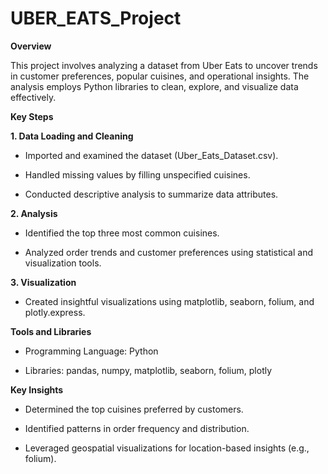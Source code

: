 # UBER_EATS_Project

**Overview**

This project involves analyzing a dataset from Uber Eats to uncover trends in customer preferences, popular cuisines, and operational insights. The analysis employs Python libraries to clean, explore, and visualize data effectively.

**Key Steps**

**1. Data Loading and Cleaning**

  * Imported and examined the dataset (Uber_Eats_Dataset.csv).

  * Handled missing values by filling unspecified cuisines.

  * Conducted descriptive analysis to summarize data attributes.

**2. Analysis**

  * Identified the top three most common cuisines.

  * Analyzed order trends and customer preferences using statistical and visualization tools.

**3. Visualization**

  * Created insightful visualizations using matplotlib, seaborn, folium, and plotly.express.


**Tools and Libraries**

  * Programming Language: Python

  * Libraries: pandas, numpy, matplotlib, seaborn, folium, plotly

**Key Insights**

* Determined the top cuisines preferred by customers.

* Identified patterns in order frequency and distribution.

* Leveraged geospatial visualizations for location-based insights (e.g., folium).
